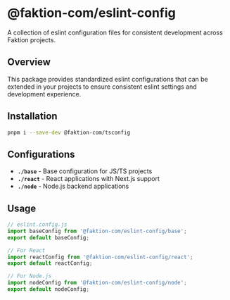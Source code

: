 # @faktion-com/eslint-config

A collection of eslint configuration files for consistent development across Faktion projects.

## Overview

This package provides standardized eslint configurations that can be extended in your projects to ensure consistent eslint settings and development experience.

## Installation

```bash
pnpm i --save-dev @faktion-com/tsconfig
```

## Configurations

- **`./base`** - Base configuration for JS/TS projects
- **`./react`** - React applications with Next.js support
- **`./node`** - Node.js backend applications

## Usage

```javascript
// eslint.config.js
import baseConfig from '@faktion-com/eslint-config/base';
export default baseConfig;

// For React
import reactConfig from '@faktion-com/eslint-config/react';
export default reactConfig;

// For Node.js
import nodeConfig from '@faktion-com/eslint-config/node';
export default nodeConfig;
```
